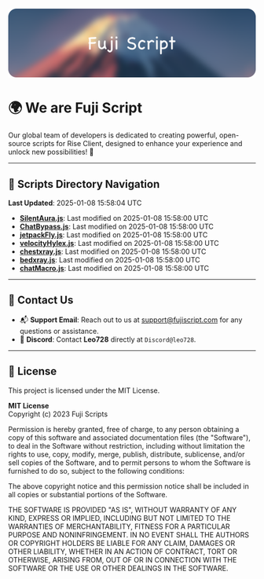 ![Banner](.github/b.webp)

# 🌍 **We are Fuji Script**

Our global team of developers is dedicated to creating powerful, open-source scripts for Rise Client, designed to enhance your experience and unlock new possibilities! 🌟

---
<!-- SCRIPTS_NAVIGATION_START -->
## 📂 **Scripts Directory Navigation**

**Last Updated**: 2025-01-08 15:58:04 UTC

- **[SilentAura.js](scripts/SilentAura.js)**: Last modified on 2025-01-08 15:58:00 UTC
- **[ChatBypass.js](scripts/ChatBypass.js)**: Last modified on 2025-01-08 15:58:00 UTC
- **[jetpackFly.js](scripts/jetpackFly.js)**: Last modified on 2025-01-08 15:58:00 UTC
- **[velocityHylex.js](scripts/velocityHylex.js)**: Last modified on 2025-01-08 15:58:00 UTC
- **[chestxray.js](scripts/chestxray.js)**: Last modified on 2025-01-08 15:58:00 UTC
- **[bedxray.js](scripts/bedxray.js)**: Last modified on 2025-01-08 15:58:00 UTC
- **[chatMacro.js](scripts/chatMacro.js)**: Last modified on 2025-01-08 15:58:00 UTC

<!-- SCRIPTS_NAVIGATION_END -->

---

## 💬 **Contact Us**  
- 📬 **Support Email**: Reach out to us at [support@fujiscript.com](mailto:support@fujiscript.com) for any questions or assistance.  
- 💬 **Discord**: Contact **Leo728** directly at `Discord@leo728`.

---

## 📜 **License**

This project is licensed under the MIT License.  

**MIT License**  
Copyright (c) 2023 Fuji Scripts  

Permission is hereby granted, free of charge, to any person obtaining a copy of this software and associated documentation files (the "Software"), to deal in the Software without restriction, including without limitation the rights to use, copy, modify, merge, publish, distribute, sublicense, and/or sell copies of the Software, and to permit persons to whom the Software is furnished to do so, subject to the following conditions:  

The above copyright notice and this permission notice shall be included in all copies or substantial portions of the Software.  

THE SOFTWARE IS PROVIDED "AS IS", WITHOUT WARRANTY OF ANY KIND, EXPRESS OR IMPLIED, INCLUDING BUT NOT LIMITED TO THE WARRANTIES OF MERCHANTABILITY, FITNESS FOR A PARTICULAR PURPOSE AND NONINFRINGEMENT. IN NO EVENT SHALL THE AUTHORS OR COPYRIGHT HOLDERS BE LIABLE FOR ANY CLAIM, DAMAGES OR OTHER LIABILITY, WHETHER IN AN ACTION OF CONTRACT, TORT OR OTHERWISE, ARISING FROM, OUT OF OR IN CONNECTION WITH THE SOFTWARE OR THE USE OR OTHER DEALINGS IN THE SOFTWARE.  
